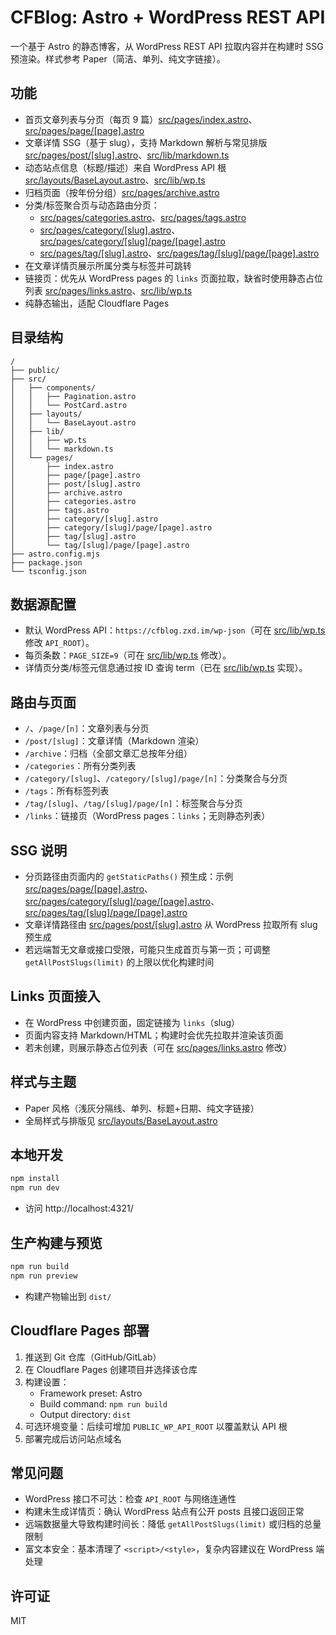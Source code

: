# CFBlog: Astro + WordPress REST API

一个基于 Astro 的静态博客，从 WordPress REST API 拉取内容并在构建时 SSG 预渲染。样式参考 Paper（简洁、单列、纯文字链接）。

## 功能
- 首页文章列表与分页（每页 9 篇）[src/pages/index.astro](src/pages/index.astro)、[src/pages/page/[page].astro](src/pages/page/%5Bpage%5D.astro)
- 文章详情 SSG（基于 slug），支持 Markdown 解析与常见排版 [src/pages/post/[slug].astro](src/pages/post/%5Bslug%5D.astro)、[src/lib/markdown.ts](src/lib/markdown.ts)
- 动态站点信息（标题/描述）来自 WordPress API 根 [src/layouts/BaseLayout.astro](src/layouts/BaseLayout.astro)、[src/lib/wp.ts](src/lib/wp.ts)
- 归档页面（按年份分组）[src/pages/archive.astro](src/pages/archive.astro)
- 分类/标签聚合页与动态路由分页：
  - [src/pages/categories.astro](src/pages/categories.astro)、[src/pages/tags.astro](src/pages/tags.astro)
  - [src/pages/category/[slug].astro](src/pages/category/%5Bslug%5D.astro)、[src/pages/category/[slug]/page/[page].astro](src/pages/category/%5Bslug%5D/page/%5Bpage%5D.astro)
  - [src/pages/tag/[slug].astro](src/pages/tag/%5Bslug%5D.astro)、[src/pages/tag/[slug]/page/[page].astro](src/pages/tag/%5Bslug%5D/page/%5Bpage%5D.astro)
- 在文章详情页展示所属分类与标签并可跳转
- 链接页：优先从 WordPress pages 的 `links` 页面拉取，缺省时使用静态占位列表 [src/pages/links.astro](src/pages/links.astro)、[src/lib/wp.ts](src/lib/wp.ts)
- 纯静态输出，适配 Cloudflare Pages

## 目录结构
```text
/
├── public/
├── src/
│   ├── components/
│   │   ├── Pagination.astro
│   │   └── PostCard.astro
│   ├── layouts/
│   │   └── BaseLayout.astro
│   ├── lib/
│   │   ├── wp.ts
│   │   └── markdown.ts
│   └── pages/
│       ├── index.astro
│       ├── page/[page].astro
│       ├── post/[slug].astro
│       ├── archive.astro
│       ├── categories.astro
│       ├── tags.astro
│       ├── category/[slug].astro
│       ├── category/[slug]/page/[page].astro
│       ├── tag/[slug].astro
│       └── tag/[slug]/page/[page].astro
├── astro.config.mjs
├── package.json
└── tsconfig.json
```

## 数据源配置
- 默认 WordPress API：`https://cfblog.zxd.im/wp-json`（可在 [src/lib/wp.ts](src/lib/wp.ts) 修改 `API_ROOT`）。
- 每页条数：`PAGE_SIZE=9`（可在 [src/lib/wp.ts](src/lib/wp.ts) 修改）。
- 详情页分类/标签元信息通过按 ID 查询 term（已在 [src/lib/wp.ts](src/lib/wp.ts) 实现）。

## 路由与页面
- `/`、`/page/[n]`：文章列表与分页
- `/post/[slug]`：文章详情（Markdown 渲染）
- `/archive`：归档（全部文章汇总按年分组）
- `/categories`：所有分类列表
- `/category/[slug]`、`/category/[slug]/page/[n]`：分类聚合与分页
- `/tags`：所有标签列表
- `/tag/[slug]`、`/tag/[slug]/page/[n]`：标签聚合与分页
- `/links`：链接页（WordPress pages：`links`；无则静态列表）

## SSG 说明
- 分页路径由页面内的 `getStaticPaths()` 预生成：示例 [src/pages/page/[page].astro](src/pages/page/%5Bpage%5D.astro)、[src/pages/category/[slug]/page/[page].astro](src/pages/category/%5Bslug%5D/page/%5Bpage%5D.astro)、[src/pages/tag/[slug]/page/[page].astro](src/pages/tag/%5Bslug%5D/page/%5Bpage%5D.astro)
- 文章详情路径由 [src/pages/post/[slug].astro](src/pages/post/%5Bslug%5D.astro) 从 WordPress 拉取所有 slug 预生成
- 若远端暂无文章或接口受限，可能只生成首页与第一页；可调整 `getAllPostSlugs(limit)` 的上限以优化构建时间

## Links 页面接入
- 在 WordPress 中创建页面，固定链接为 `links`（slug）
- 页面内容支持 Markdown/HTML；构建时会优先拉取并渲染该页面
- 若未创建，则展示静态占位列表（可在 [src/pages/links.astro](src/pages/links.astro) 修改）

## 样式与主题
- Paper 风格（浅灰分隔线、单列、标题+日期、纯文字链接）
- 全局样式与排版见 [src/layouts/BaseLayout.astro](src/layouts/BaseLayout.astro)

## 本地开发
```sh
npm install
npm run dev
```
- 访问 http://localhost:4321/

## 生产构建与预览
```sh
npm run build
npm run preview
```
- 构建产物输出到 `dist/`

## Cloudflare Pages 部署
1. 推送到 Git 仓库（GitHub/GitLab）
2. 在 Cloudflare Pages 创建项目并选择该仓库
3. 构建设置：
   - Framework preset: Astro
   - Build command: `npm run build`
   - Output directory: `dist`
4. 可选环境变量：后续可增加 `PUBLIC_WP_API_ROOT` 以覆盖默认 API 根
5. 部署完成后访问站点域名

## 常见问题
- WordPress 接口不可达：检查 `API_ROOT` 与网络连通性
- 构建未生成详情页：确认 WordPress 站点有公开 posts 且接口返回正常
- 远端数据量大导致构建时间长：降低 `getAllPostSlugs(limit)` 或归档的总量限制
- 富文本安全：基本清理了 `<script>/<style>`，复杂内容建议在 WordPress 端处理

## 许可证
MIT
